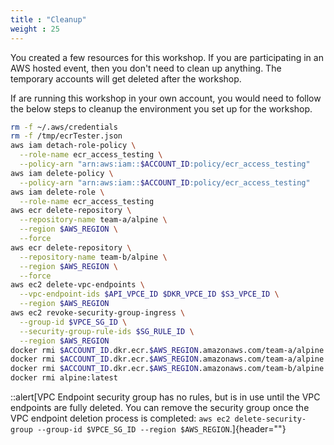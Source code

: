 ```yaml
---
title : "Cleanup"
weight : 25
---
```


You created a few resources for this workshop. If you are participating in an AWS hosted event, then you don't need to clean up anything. The temporary accounts will get deleted after the workshop.

If are running this workshop in your own account, you would need to follow the below steps to cleanup the environment you set up for the workshop.

```bash
rm -f ~/.aws/credentials
rm -f /tmp/ecrTester.json
aws iam detach-role-policy \
  --role-name ecr_access_testing \
  --policy-arn "arn:aws:iam::$ACCOUNT_ID:policy/ecr_access_testing"
aws iam delete-policy \
  --policy-arn "arn:aws:iam::$ACCOUNT_ID:policy/ecr_access_testing"
aws iam delete-role \
  --role-name ecr_access_testing
aws ecr delete-repository \
  --repository-name team-a/alpine \
  --region $AWS_REGION \
  --force
aws ecr delete-repository \
  --repository-name team-b/alpine \
  --region $AWS_REGION \
  --force
aws ec2 delete-vpc-endpoints \
  --vpc-endpoint-ids $API_VPCE_ID $DKR_VPCE_ID $S3_VPCE_ID \
  --region $AWS_REGION
aws ec2 revoke-security-group-ingress \
  --group-id $VPCE_SG_ID \
  --security-group-rule-ids $SG_RULE_ID \
  --region $AWS_REGION
docker rmi $ACCOUNT_ID.dkr.ecr.$AWS_REGION.amazonaws.com/team-a/alpine:v1
docker rmi $ACCOUNT_ID.dkr.ecr.$AWS_REGION.amazonaws.com/team-a/alpine:v2
docker rmi $ACCOUNT_ID.dkr.ecr.$AWS_REGION.amazonaws.com/team-b/alpine:v1
docker rmi alpine:latest
```

::alert[VPC Endpoint security group has no rules, but is in use until the VPC endpoints are fully deleted. You can remove the security group once the VPC endpoint deletion process is completed: `aws ec2 delete-security-group --group-id $VPCE_SG_ID --region $AWS_REGION`.]{header=""}
